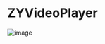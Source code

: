 # ZYVideoPlayer
![image](https://github.com/lyjl1025822032/ZYVideoPlayer/raw/master/ZYVideoPlayer/image/1.png)
